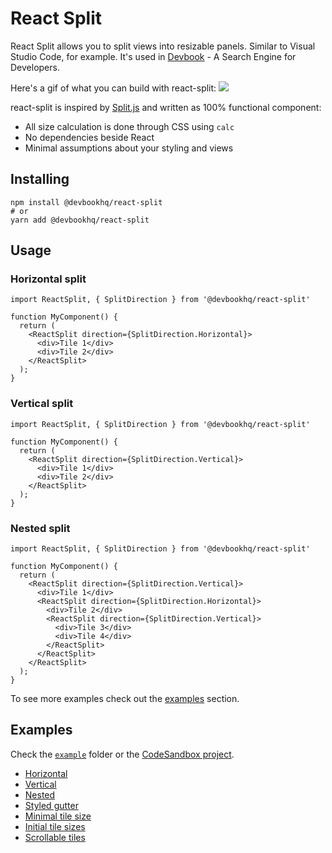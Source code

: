 # React Split
React Split allows you to split views into resizable panels. Similar to Visual Studio Code, for example. It's used in [Devbook](https://usedevbook.com) - A Search Engine for Developers.

Here's a gif of what you can build with react-split:
![](example.gif)

react-split is inspired by [Split.js](https://split.js.org/) and written as 100% functional component:
- All size calculation is done through CSS using `calc`
- No dependencies beside React
- Minimal assumptions about your styling and views

## Installing
```
npm install @devbookhq/react-split
# or
yarn add @devbookhq/react-split
```

## Usage

### Horizontal split
```tsx
import ReactSplit, { SplitDirection } from '@devbookhq/react-split'

function MyComponent() {
  return (
    <ReactSplit direction={SplitDirection.Horizontal}>
      <div>Tile 1</div>
      <div>Tile 2</div>
    </ReactSplit>
  );
}
```

### Vertical split
```tsx
import ReactSplit, { SplitDirection } from '@devbookhq/react-split'

function MyComponent() {
  return (
    <ReactSplit direction={SplitDirection.Vertical}>
      <div>Tile 1</div>
      <div>Tile 2</div>
    </ReactSplit>
  );
}
```

### Nested split
```tsx
import ReactSplit, { SplitDirection } from '@devbookhq/react-split'

function MyComponent() {
  return (
    <ReactSplit direction={SplitDirection.Vertical}>
      <div>Tile 1</div>
      <ReactSplit direction={SplitDirection.Horizontal}>
        <div>Tile 2</div>
        <ReactSplit direction={SplitDirection.Vertical}>
          <div>Tile 3</div>
          <div>Tile 4</div>
        </ReactSplit>
      </ReactSplit>
    </ReactSplit>
  );
}
```


To see more examples check out the [examples](#Example) section.

## Examples
Check the [`example`](./example/src/App.tsx) folder or the [CodeSandbox project]().
- [Horizontal](./example/src/HorizontalSplit/index.tsx)
- [Vertical](./example/src/VerticalSplit/index.tsx)
- [Nested](./example/src/NestedSplit/index.tsx)
- [Styled gutter](./example/src/StyledGutter/index.tsx)
- [Minimal tile size](./example/src/MinSize/index.tsx)
- [Initial tile sizes](./example/src/InitialSizes/index.tsx)
- [Scrollable tiles](./example/src/ScrollableChildren/index.tsx)


